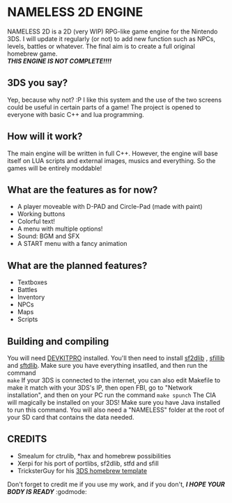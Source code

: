 # NAMELESS 2D ENGINE

NAMELESS 2D is a 2D (very WIP) RPG-like game engine for the Nintendo 3DS. I will update it regularly (or not) to add new function such as NPCs, levels, battles
or whatever. The final aim is to create a full original homebrew game.  
__*THIS ENGINE IS NOT COMPLETE!!!!*__

## 3DS you say?

Yep, because why not? :P I like this system and the use of the two screens could be useful in certain parts of a game! The project is
opened to everyone with basic C++ and lua programming.

## How will it work?

The main engine will be written in full C++. However, the engine will base itself on LUA scripts and external images, musics and
everything. So the games will be entirely moddable!

## What are the features as for now?

   * A player moveable with D-PAD and Circle-Pad (made with paint)
   * Working buttons
   * Colorful text!
   * A menu with multiple options!
   * Sound: BGM and SFX
   * A START menu with a fancy animation

## What are the planned features?

  * Textboxes
  * Battles
  * Inventory
  * NPCs
  * Maps
  * Scripts

## Building and compiling

 You will need [DEVKITPRO](https://devkitpro.org/) installed. You'll then need to install [sf2dlib](https://github.com/xerpi/sf2dlib)
 , [sfillib](https://github.com/xerpi/sfillib) and [sftdlib](https://github.com/xerpi/sftdlib). Make sure you have everything insatlled, and then run the command  
 `make`
 If your 3DS is connected to the internet, you can also edit Makefile to make it match with your 3DS's IP, then open FBI, go to
 "Network installation", and then on your PC run the command
 `make spunch`
 The CIA will magically be installed on your 3DS! Make sure you have Java installed to run this command. You will also need a
 "NAMELESS" folder at the root of your SD card that contains the data needed.


## CREDITS


 * Smealum for ctrulib, *hax and homebrew possibilities
 * Xerpi for his port of portlibs, sf2dlib, stfd and sfill
 * TricksterGuy for his [3DS homebrew template](https://github.com/TricksterGuy/3ds-template)
 
Don't forget to credit me if you use my work, and if you don't, __*I HOPE YOUR BODY IS READY*__   :godmode:
